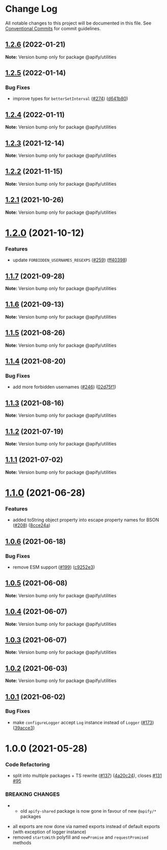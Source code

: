 # Change Log

All notable changes to this project will be documented in this file.
See [Conventional Commits](https://conventionalcommits.org) for commit guidelines.

## [1.2.6](https://github.com/apify/apify-shared-js/compare/@apify/utilities@1.2.5...@apify/utilities@1.2.6) (2022-01-21)

**Note:** Version bump only for package @apify/utilities





## [1.2.5](https://github.com/apify/apify-shared-js/compare/@apify/utilities@1.2.4...@apify/utilities@1.2.5) (2022-01-14)


### Bug Fixes

* improve types for `betterSetInterval` ([#274](https://github.com/apify/apify-shared-js/issues/274)) ([d641b80](https://github.com/apify/apify-shared-js/commit/d641b8066d9ed8ebe09e4732e72efc3305ee9448))





## [1.2.4](https://github.com/apify/apify-shared-js/compare/@apify/utilities@1.2.3...@apify/utilities@1.2.4) (2022-01-11)

**Note:** Version bump only for package @apify/utilities





## [1.2.3](https://github.com/apify/apify-shared-js/compare/@apify/utilities@1.2.2...@apify/utilities@1.2.3) (2021-12-14)

**Note:** Version bump only for package @apify/utilities





## [1.2.2](https://github.com/apify/apify-shared-js/compare/@apify/utilities@1.2.1...@apify/utilities@1.2.2) (2021-11-15)

**Note:** Version bump only for package @apify/utilities





## [1.2.1](https://github.com/apify/apify-shared-js/compare/@apify/utilities@1.2.0...@apify/utilities@1.2.1) (2021-10-26)

**Note:** Version bump only for package @apify/utilities





# [1.2.0](https://github.com/apify/apify-shared-js/compare/@apify/utilities@1.1.7...@apify/utilities@1.2.0) (2021-10-12)


### Features

* update `FORBIDDEN_USERNAMES_REGEXPS` ([#259](https://github.com/apify/apify-shared-js/issues/259)) ([ff40398](https://github.com/apify/apify-shared-js/commit/ff40398a57f2cad4b92bd9188009ae3917b8763b))





## [1.1.7](https://github.com/apify/apify-shared-js/compare/@apify/utilities@1.1.6...@apify/utilities@1.1.7) (2021-09-28)

**Note:** Version bump only for package @apify/utilities





## [1.1.6](https://github.com/apify/apify-shared-js/compare/@apify/utilities@1.1.5...@apify/utilities@1.1.6) (2021-09-13)

**Note:** Version bump only for package @apify/utilities





## [1.1.5](https://github.com/apify/apify-shared-js/compare/@apify/utilities@1.1.4...@apify/utilities@1.1.5) (2021-08-26)

**Note:** Version bump only for package @apify/utilities





## [1.1.4](https://github.com/apify/apify-shared-js/compare/@apify/utilities@1.1.3...@apify/utilities@1.1.4) (2021-08-20)


### Bug Fixes

* add more forbidden usernames ([#246](https://github.com/apify/apify-shared-js/issues/246)) ([02d75f1](https://github.com/apify/apify-shared-js/commit/02d75f14adffbdb85360cf0ad20305ffc4c39c9a))





## [1.1.3](https://github.com/apify/apify-shared-js/compare/@apify/utilities@1.1.2...@apify/utilities@1.1.3) (2021-08-16)

**Note:** Version bump only for package @apify/utilities





## [1.1.2](https://github.com/apify/apify-shared-js/compare/@apify/utilities@1.1.1...@apify/utilities@1.1.2) (2021-07-19)

**Note:** Version bump only for package @apify/utilities





## [1.1.1](https://github.com/apify/apify-shared-js/compare/@apify/utilities@1.1.0...@apify/utilities@1.1.1) (2021-07-02)

**Note:** Version bump only for package @apify/utilities





# [1.1.0](https://github.com/apify/apify-shared-js/compare/@apify/utilities@1.0.6...@apify/utilities@1.1.0) (2021-06-28)


### Features

* added toString object property into escape property names for BSON ([#208](https://github.com/apify/apify-shared-js/issues/208)) ([8cce24a](https://github.com/apify/apify-shared-js/commit/8cce24a9b1ddabcbaf27e55fec775e6feb4c2c89))





## [1.0.6](https://github.com/apify/apify-shared-js/compare/@apify/utilities@1.0.5...@apify/utilities@1.0.6) (2021-06-18)


### Bug Fixes

* remove ESM support ([#199](https://github.com/apify/apify-shared-js/issues/199)) ([c9252e3](https://github.com/apify/apify-shared-js/commit/c9252e326923d6cbb568a474b78d046380cba119))





## [1.0.5](https://github.com/apify/apify-shared-js/compare/@apify/utilities@1.0.4...@apify/utilities@1.0.5) (2021-06-08)

**Note:** Version bump only for package @apify/utilities





## [1.0.4](https://github.com/apify/apify-shared-js/compare/@apify/utilities@1.0.3...@apify/utilities@1.0.4) (2021-06-07)

**Note:** Version bump only for package @apify/utilities





## [1.0.3](https://github.com/apify/apify-shared-js/compare/@apify/utilities@1.0.2...@apify/utilities@1.0.3) (2021-06-07)

**Note:** Version bump only for package @apify/utilities





## [1.0.2](https://github.com/apify/apify-shared-js/compare/@apify/utilities@1.0.1...@apify/utilities@1.0.2) (2021-06-03)

**Note:** Version bump only for package @apify/utilities





## [1.0.1](https://github.com/apify/apify-shared-js/compare/@apify/utilities@1.0.0...@apify/utilities@1.0.1) (2021-06-02)


### Bug Fixes

* make `configureLogger` accept `Log` instance instead of `Logger` ([#173](https://github.com/apify/apify-shared-js/issues/173)) ([39acce3](https://github.com/apify/apify-shared-js/commit/39acce31f9bb0a22523a23907b68c07908deafe0))





# 1.0.0 (2021-05-28)


### Code Refactoring

* split into multiple packages + TS rewrite ([#137](https://github.com/apify/apify-shared-js/issues/137)) ([4a20c24](https://github.com/apify/apify-shared-js/commit/4a20c241edbaa697c337ab5e53dd7400fd3a6658)), closes [#131](https://github.com/apify/apify-shared-js/issues/131) [#95](https://github.com/apify/apify-shared-js/issues/95)


### BREAKING CHANGES

* - old `apify-shared` package is now gone in favour of new `@apify/*` packages
- all exports are now done via named exports instead of default exports (with exception of logger instance)
- removed `startsWith` polyfill and `newPromise` and `requestPromised` methods
